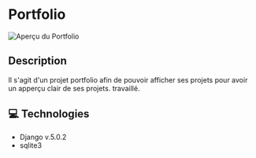 # Portfolio

![Aperçu du Portfolio](portfolio-preview.png)

## Description

Il s'agit d'un projet portfolio afin de pouvoir afficher ses projets pour avoir un apperçu clair de ses projets. travaillé.

## 💻 Technologies

- Django v.5.0.2
- sqlite3